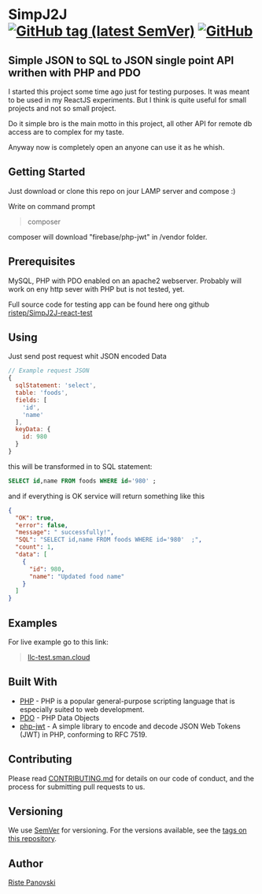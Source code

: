 # SimpJ2J [![GitHub tag (latest SemVer)](https://img.shields.io/github/v/tag/ristep/SimpJ2J?label=ver&sort=semver)](https://github.com/ristep/SimpJ2J/tags) [![GitHub](https://img.shields.io/github/license/ristep/SimpJ2J)](https://github.com/ristep/SimpJ2J/blob/master/LICENSE)

## Simple JSON to SQL to JSON single point API writhen with PHP and PDO

I started this project some time ago just for testing purposes. It was meant to be used in my ReactJS experiments. But I think is quite useful for small projects and not so small project.

Do it simple bro is the main motto in this project, all other API for remote db access are to complex for my taste.

Anyway now is completely open an anyone can use it as he whish.

## Getting Started

Just download or clone this repo on jour LAMP server and compose :)

Write on command prompt

>
>composer
>

composer will download "firebase/php-jwt" in /vendor folder.

## Prerequisites

MySQL, PHP with PDO enabled on an apache2 webserver. Probably will work on eny http sever with PHP but is not tested, yet.

Full source code for testing app can be found here ong github [ristep/SimpJ2J-react-test](https://github.com/ristep/SimpJ2J-react-test)

## Using

Just send post request whit JSON encoded Data

```js
// Example request JSON
{
  sqlStatement: 'select',
  table: 'foods',
  fields: [
    'id',
    'name'
  ],
  keyData: {
    id: 980
  }
}
```

this will be transformed in to SQL statement:

```SQL
SELECT id,name FROM foods WHERE id='980' ;
```

and if everything is OK service will return something like this

```json
{
  "OK": true,
  "error": false,
  "message": " successfully!",
  "SQL": "SELECT id,name FROM foods WHERE id='980'  ;",
  "count": 1,
  "data": [
    {
      "id": 980,
      "name": "Updated food name"
    }
  ]
}
```

## Examples

For live example go to this link:

>
> [llc-test.sman.cloud](https://llc-test.sman.cloud/)
>

## Built With

* [PHP](https://www.php.net/) - PHP is a popular general-purpose scripting language that is especially suited to web development.
* [PDO](https://www.php.net/manual/en/book.pdo.php) - PHP Data Objects
* [php-jwt](https://github.com/firebase/php-jwt) - A simple library to encode and decode JSON Web Tokens (JWT) in PHP, conforming to RFC 7519.

## Contributing

Please read [CONTRIBUTING.md](./CONTRIBUTING.md) for details on our code of conduct, and the process for submitting pull requests to us.

## Versioning

We use [SemVer](http://semver.org/) for versioning. For the versions available, see the [tags on this repository](https://github.com/ristep/SimpJ2J/tags).

## Author

[Riste Panovski](https://github.com/ristep)
